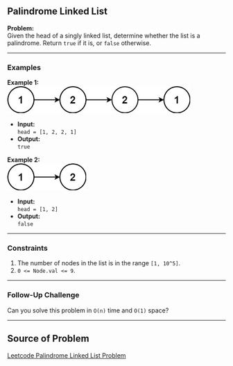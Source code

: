 ## Palindrome Linked List

**Problem:**  
Given the head of a singly linked list, determine whether the list is a palindrome. Return `true` if it is, or `false` otherwise.  

---

### **Examples**  

**Example 1:**  
![Linked List Example 1](../../images/linkelist1.jpg)  

- **Input:**  
  `head = [1, 2, 2, 1]`  
- **Output:**  
  `true`  

**Example 2:**  
![Linked List Example 2](../../images/pal2linked-list.jpg)  

- **Input:**  
  `head = [1, 2]`  
- **Output:**  
  `false`  

---

### **Constraints**  
1. The number of nodes in the list is in the range `[1, 10^5]`.  
2. `0 <= Node.val <= 9`.  

---

### **Follow-Up Challenge**  
Can you solve this problem in `O(n)` time and `O(1)` space?  


---

## **Source of Problem**
[Leetcode Palindrome Linked List Problem](https://leetcode.com/problems/palindrome-linked-list/description/)